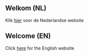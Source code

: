 ## Welkom (NL)
 Klik [hier](/nl) voor de Nederlandse website

## Welcome (EN)
Click [here](/en) for the English website